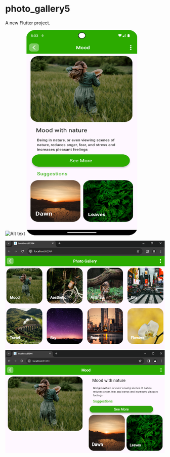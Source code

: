 # photo_gallery5

A new Flutter project.

<img src="images/main1.png" alt="Alt text" style="width:350px;height:650px;">
<img src="images/main2.png" alt="Alt text" style="width:350px;height:650px;">


![Alt text](images/land1.png)
![Alt text](images/land2.png)

